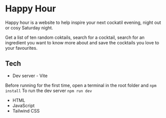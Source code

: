 # Happy Hour

Happy hour is a website to help inspire your next cockatil evening, night out or cosy Saturday night.

Get a list of ten random coktails, search for a cocktail, search for an ingredient you want to know more about and save the cocktails you love to your favourites.

## Tech

- Dev server - Vite

Before running for the first time, open a terminal in the root folder and `npm install`
To run the dev server `npm run dev`

- HTML
- JavaScript
- Tailwind CSS
